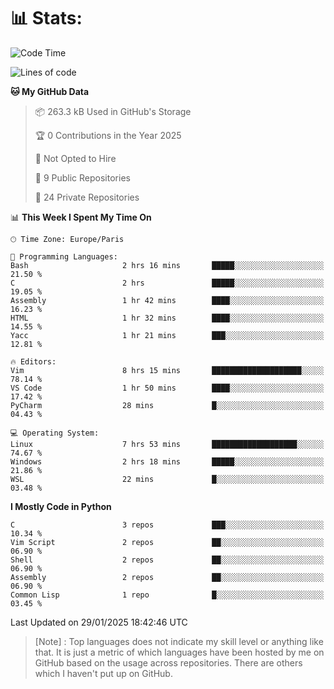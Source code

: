 

<h1>📊 Stats:</h1>

<!--START_SECTION:waka-->
![Code Time](http://img.shields.io/badge/Code%20Time-741%20hrs%2024%20mins-blue)

![Lines of code](https://img.shields.io/badge/From%20Hello%20World%20I%27ve%20Written-6.5%20million%20lines%20of%20code-blue)

**🐱 My GitHub Data** 

> 📦 263.3 kB Used in GitHub's Storage 
 > 
> 🏆 0 Contributions in the Year 2025
 > 
> 🚫 Not Opted to Hire
 > 
> 📜 9 Public Repositories 
 > 
> 🔑 24 Private Repositories 
 > 
📊 **This Week I Spent My Time On** 

```text
🕑︎ Time Zone: Europe/Paris

💬 Programming Languages: 
Bash                     2 hrs 16 mins       █████░░░░░░░░░░░░░░░░░░░░   21.50 % 
C                        2 hrs               █████░░░░░░░░░░░░░░░░░░░░   19.05 % 
Assembly                 1 hr 42 mins        ████░░░░░░░░░░░░░░░░░░░░░   16.23 % 
HTML                     1 hr 32 mins        ████░░░░░░░░░░░░░░░░░░░░░   14.55 % 
Yacc                     1 hr 21 mins        ███░░░░░░░░░░░░░░░░░░░░░░   12.81 % 

🔥 Editors: 
Vim                      8 hrs 15 mins       ████████████████████░░░░░   78.14 % 
VS Code                  1 hr 50 mins        ████░░░░░░░░░░░░░░░░░░░░░   17.42 % 
PyCharm                  28 mins             █░░░░░░░░░░░░░░░░░░░░░░░░   04.43 % 

💻 Operating System: 
Linux                    7 hrs 53 mins       ███████████████████░░░░░░   74.67 % 
Windows                  2 hrs 18 mins       █████░░░░░░░░░░░░░░░░░░░░   21.86 % 
WSL                      22 mins             █░░░░░░░░░░░░░░░░░░░░░░░░   03.48 % 
```

**I Mostly Code in Python** 

```text
C                        3 repos             ███░░░░░░░░░░░░░░░░░░░░░░   10.34 % 
Vim Script               2 repos             ██░░░░░░░░░░░░░░░░░░░░░░░   06.90 % 
Shell                    2 repos             ██░░░░░░░░░░░░░░░░░░░░░░░   06.90 % 
Assembly                 2 repos             ██░░░░░░░░░░░░░░░░░░░░░░░   06.90 % 
Common Lisp              1 repo              █░░░░░░░░░░░░░░░░░░░░░░░░   03.45 % 
```




 Last Updated on 29/01/2025 18:42:46 UTC
<!--END_SECTION:waka-->

 > [Note] : Top languages does not indicate my skill level or anything like that. It is just a metric of which languages have been hosted by me on GitHub based on the usage across repositories. There are others which I haven't put up on GitHub.</span>
